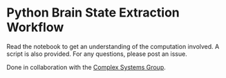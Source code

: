 Python Brain State Extraction Workflow
====

Read the notebook to get an understanding of the computation involved. A script is also provided. For any questions, please post an issue.

Done in collaboration with the [Complex Systems Group](http://www.danisbassett.com/).